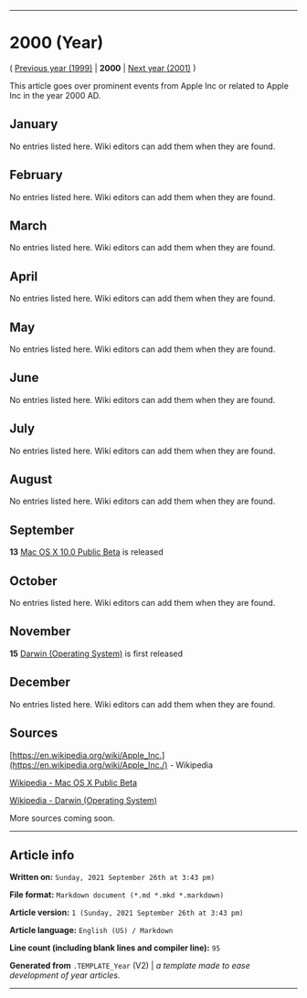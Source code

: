 
***

# 2000 (Year)

<!-- This article is about the year. For the 1984 Apple advertisement, go [here](https://github.com/seanpm2001/WacOS/wiki/1984(Advertisement)) for the Dystopian novel see [here](https://github.com/seanpm2001/WacOS/wiki/1984(Dystopia)/) !-->

( [Previous year (1999)](https://github.com/seanpm2001/WacOS/wiki/1999/) | **2000** | [Next year (2001)](https://github.com/seanpm2001/WacOS/wiki/2001/) )

This article goes over prominent events from Apple Inc or related to Apple Inc in the year 2000 AD.

## January

No entries listed here. Wiki editors can add them when they are found.

## February

No entries listed here. Wiki editors can add them when they are found.

## March

No entries listed here. Wiki editors can add them when they are found.

## April

No entries listed here. Wiki editors can add them when they are found.

## May

No entries listed here. Wiki editors can add them when they are found.

## June

No entries listed here. Wiki editors can add them when they are found.

## July

No entries listed here. Wiki editors can add them when they are found.

## August

No entries listed here. Wiki editors can add them when they are found.

## September

**13** [Mac OS X 10.0 Public Beta](https://github.com/seanpm2001/WacOS/wiki/Mac-OS-X-Public-Beta/) is released

## October

No entries listed here. Wiki editors can add them when they are found.

## November

**15** [Darwin (Operating System)](https://github.com/seanpm2001/WacOS/wiki/Darwin/) is first released

## December

No entries listed here. Wiki editors can add them when they are found.

## Sources

[https://en.wikipedia.org/wiki/Apple_Inc.](https://en.wikipedia.org/wiki/Apple_Inc./) - Wikipedia

[Wikipedia - Mac OS X Public Beta](https://en.wikipedia.org/wiki/Mac_OS_X_Public_Beta)

[Wikipedia - Darwin (Operating System)](https://en.wikipedia.org/wiki/Darwin_(operating_system))

More sources coming soon.

***

## Article info

**Written on:** `Sunday, 2021 September 26th at 3:43 pm)`

**File format:** `Markdown document (*.md *.mkd *.markdown)`

**Article version:** `1 (Sunday, 2021 September 26th at 3:43 pm)`

**Article language:** `English (US) / Markdown`

**Line count (including blank lines and compiler line):** `95`

**Generated from** `.TEMPLATE_Year` (V2) | _a template made to ease development of year articles._

***

<!-- Tools

Quick copy and paste

https://github.com/seanpm2001/WacOS/wiki/

!-->

